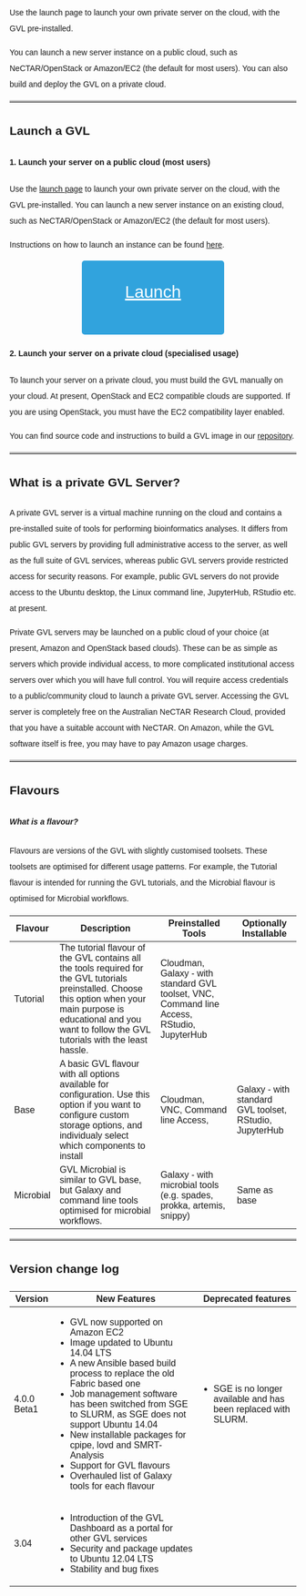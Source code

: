 <style type="text/css">
  #gvl-launch-button,
  #gvl-launch-button:active,
  #gvl-launch-button:visited {
    font-size: 30px;
    height: 80px;
    width: 200px;
    padding: 25px;
    border-radius: 5px;
    background: #31A3DD;
    text-align: center;
    color: white;
    display: block;
    margin: auto;
  }
  #gvl-launch-button:hover {
    background: #2a6496 !important;
    color: white;
  }
  td {
    text-align: left !important;
  }
  td ul {
    padding-left: 20px;
  }
  code {
    color: #777777;
  }
  body {
    line-height: 2;
    font-family: "Helvetica";
  }
  hr {
    border-top: 3px solid #C0C0C0;
  }
</style>


Use the launch page to launch your own private server on the cloud, with the GVL pre-installed.

You can launch a new server instance on a public cloud, such as NeCTAR/OpenStack or Amazon/EC2 (the default for most users). You can also build and deploy the GVL on a private cloud.

-----

## Launch a GVL

#### 1. Launch your server on a public cloud (most users)

Use the [launch page](launch.genome.edu.au) to launch your own private server on the cloud, with the GVL pre-installed. You can launch a new server instance on an existing cloud, such as NeCTAR/OpenStack or Amazon/EC2 (the default for most users).

Instructions on how to launch an instance can be found [here](http://vlsci.github.io/lscc_docs/tutorials/gvl_launch/gvl_launch/).

<a id="gvl-launch-button" href="http://launch.genome.edu.au">Launch</a>


#### 2. Launch your server on a private cloud (specialised usage)

To launch your server on a private cloud, you must build the GVL manually on your cloud. At present, OpenStack and EC2 compatible clouds are supported. If you are using OpenStack, you must have the EC2 compatibility layer enabled.

You can find source code and instructions to build a GVL image in our [repository](https://bitbucket.org/gvl/gvl-image-playbook).

-----

## What is a private GVL Server?

A private GVL server is a virtual machine running on the cloud and contains a pre-installed suite of tools for performing bioinformatics analyses. It differs from public GVL servers by providing full administrative access to the server, as well as the full suite of GVL services, whereas public GVL servers provide restricted access for security reasons. For example, public GVL servers do not provide access to the Ubuntu desktop, the Linux command line, JupyterHub, RStudio etc. at present.

Private GVL servers may be launched on a public cloud of your choice (at present, Amazon and OpenStack based clouds). These can be as simple as servers which provide individual access, to more complicated institutional access servers over which you will have full control. You will require access credentials to a public/community cloud to launch a private GVL server. Accessing the GVL server is completely free on the Australian NeCTAR Research Cloud, provided that you have a suitable account with NeCTAR. On Amazon, while the GVL software itself is free, you may have to pay Amazon usage charges.

-----

## Flavours

##### What is a flavour?

Flavours are versions of the GVL with slightly customised toolsets. These toolsets are optimised for different usage patterns. For example, the Tutorial flavour is intended for running the GVL tutorials, and the Microbial flavour is optimised for Microbial workflows.

<table>

<thead>
<tr>
<th>Flavour</th>
<th>Description</th>
<th>Preinstalled Tools</th>
<th>Optionally Installable</th>
</tr>
</thead>

<tbody>
<tr>
<td>Tutorial</td>
<td>The tutorial flavour of the GVL contains all the tools required for the GVL tutorials preinstalled. Choose this option when your main purpose is educational and you want to follow the GVL tutorials with the least hassle.</td>
<td>Cloudman, Galaxy - with standard GVL toolset, VNC, Command line Access, RStudio, JupyterHub</td>
<td></td>
</tr>

<tr>
<td>Base</td>
<td>A basic GVL flavour with all options available for configuration. Use this option if you want to configure custom storage options, and individualy select which components to install</td>
<td>Cloudman, VNC, Command line Access,</td>
<td>Galaxy - with standard GVL toolset, RStudio, JupyterHub</td>
</tr>

<tr>
<td>Microbial</td>
<td>GVL Microbial is similar to GVL base, but Galaxy and command line tools optimised for microbial workflows.</td>
<td>Galaxy - with microbial tools (e.g. spades, prokka, artemis, snippy)</td>
<td>Same as base</td>
</tr>

</tbody>
</table>

-----

## Version change log

<table>
<thead>
<tr>
<th>Version</th>
<th>New Features</th>
<th>Deprecated features</th>
</tr>
</thead>

<tbody>
<tr>
<td>4.0.0 Beta1</td>
<td>
<ul>
<li>GVL now supported on Amazon EC2</li>
<li>Image updated to Ubuntu 14.04 LTS</li>
<li>A new Ansible based build process to replace the old Fabric based one</li>
<li>Job management software has been switched from SGE to SLURM, as SGE does not support Ubuntu 14.04</li>
<li>New installable packages for cpipe, lovd and SMRT-Analysis</li>
<li>Support for GVL flavours</li>
<li>Overhauled list of Galaxy tools for each flavour</li>
</ul>
</td>
<td>
<ul>
<li>SGE is no longer available and has been replaced with SLURM.</li>
</ul>
</td>
</tr>

<tr>
<td>3.04</td>
<td>
<ul>
<li>Introduction of the GVL Dashboard as a portal for other GVL services</li>
<li>Security and package updates to Ubuntu 12.04 LTS</li>
<li>Stability and bug fixes</li>
</ul>
</td>
<td></td>
</tr>
</tbody>
</table>
